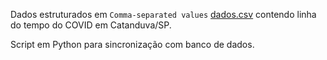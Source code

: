 Dados estruturados em `Comma-separated values` [dados.csv](https://github.com/rafaeldefazio/csv-covid/blob/master/dados.csv) contendo linha do tempo do COVID em Catanduva/SP.

Script em Python para sincronização com banco de dados.
